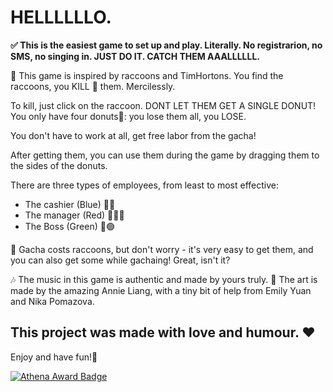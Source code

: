 # HELLLLLLO.

**✅ This is the easiest game to set up and play. Literally. No registrarion, no SMS, no singing in.
JUST DO IT.
CATCH THEM AAALLLLLL.**

🦝 This game is inspired by raccoons and TimHortons.
You find the raccoons, you KILL 🔪 them. Mercilessly.

To kill, just click on the raccoon. DONT LET THEM GET A SINGLE DONUT!
You only have four donuts🍩: you lose them all, you LOSE.

You don't have to work at all, get free labor from the gacha!

After getting them, you can use them during the game by dragging them to the sides of the donuts.

There are three types of employees, from least to most effective:
- The cashier (Blue) 👶🔵
- The manager (Red) 👨‍💼🔴
- The Boss (Green) 🤴🟢

🎰 Gacha costs raccoons, but don't worry - it's very easy to get them, and you can also get some while gachaing! Great, isn't it?

🎶 The music in this game is authentic and made by yours truly.
🎨 The art is made by the amazing Annie Liang, with a tiny bit of help from Emily Yuan and Nika Pomazova.

## This project was made with love and humour. ❤️

Enjoy and have fun!🥳

[![Athena Award Badge](https://img.shields.io/endpoint?url=https%3A%2F%2Faward.athena.hackclub.com%2Fapi%2Fbadge)](https://award.athena.hackclub.com?utm_source=readme)
